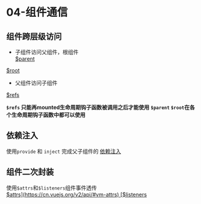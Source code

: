# 04-组件通信

## 组件跨层级访问
- 子组件访问父组件，根组件  
[$parent](https://cn.vuejs.org/v2/api/#vm-parent)  

[$root](https://cn.vuejs.org/v2/api/#vm-root)  

- 父组件访问子组件  

[$refs](https://cn.vuejs.org/v2/api/#vm-refs)    

**`$refs` 只能再mounted生命周期钩子函数被调用之后才能使用**
**`$parent` `$root`在各个生命周期钩子函数中都可以使用**




## 依赖注入
使用`provide` 和 `inject` 完成父子组件的
[依赖注入](https://cn.vuejs.org/v2/guide/components-edge-cases.html#%E4%BE%9D%E8%B5%96%E6%B3%A8%E5%85%A5)

## 组件二次封装
使用`$attrs`和`$listeners`组件事件透传  
[$attrs](https://cn.vuejs.org/v2/api/#vm-attrs)
[$listeners](https://cn.vuejs.org/v2/api/#vm-listeners)